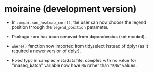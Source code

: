 # moiraine (development version)

- In `comparison_heatmap_corr()`, the user can now choose the legend position through the `legend_position` parameter.

- Package here has been removed from dependencies (not needed).

- `where()` function now imported from tidyselect instead of dplyr (as it required a newer version of dplyr).

- Fixed typo in samples metadata file, samples with no value for "rnaseq_batch" variable now have `NA` rather than `"BNA"` values. 
